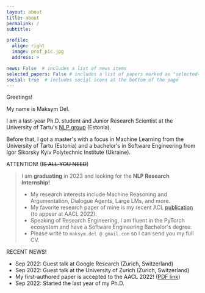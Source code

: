 ```yaml
---
layout: about
title: about
permalink: /
subtitle: 

profile:
  align: right
  image: prof_pic.jpg
  address: >

news: False  # includes a list of news items
selected_papers: False # includes a list of papers marked as "selected={true}"
social: true  # includes social icons at the bottom of the page
---
```


Greetings! 

My name is Maksym Del. 

I am a last-year Ph.D. student and Junior Research Scientist at the University of Tartu's [NLP group](http://tartunlp.ai) (Estonia). 

Before that, I got a master's with a focus in Machine Learning from the University of Tartu (Estonia) and a bachelor's in Software Engineering from Igor Sikorsky Kyiv Polytechnic Institute (Ukraine).

ATTENTION! (~~IS ALL YOU NEED~~)

> I am <b>graduating</b> in 2023 and looking for the <b>NLP Research Internship!</b> <br />
> * My research interests include Machine Reasoning and Argumentation, Dialogue Agents, Large LMs, and more. <br />
> * My favorite research paper of mine is my recent ACL [publication](https://drive.google.com/drive/folders/1WE0bRBV5Iv6-tgGXE3c7Bx4lachFhUah?usp=sharing) (to appear at AACL 2022). <br />
> * Speaking of Research Engineering, I am fluent in the PyTorch ecosystem and have a Software Engineering Bachelor's degree. <br />
> * Please write to `maksym.del @ gmail.com` so I can send you my full CV. 

RECENT NEWS!
* Sep 2022: Guest talk at Google Research (Zurich, Switzerland)
* Sep 2022: Guest talk at the University of Zurich (Zurich, Switzerland)
* My first-authored paper is accepted to the AACL 2022! ([PDF link](https://drive.google.com/drive/folders/1WE0bRBV5Iv6-tgGXE3c7Bx4lachFhUah?usp=sharing))
* Sep 2022: Started the last year of my Ph.D. 
